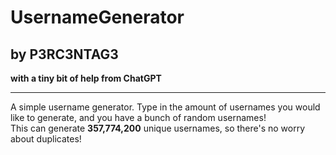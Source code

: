 # UsernameGenerator  
## by P3RC3NTAG3  
**with a tiny bit of help from ChatGPT**

---

A simple username generator. Type in the amount of usernames you would like to generate, and you have a bunch of random usernames!  
This can generate **357,774,200** unique usernames, so there's no worry about duplicates!
